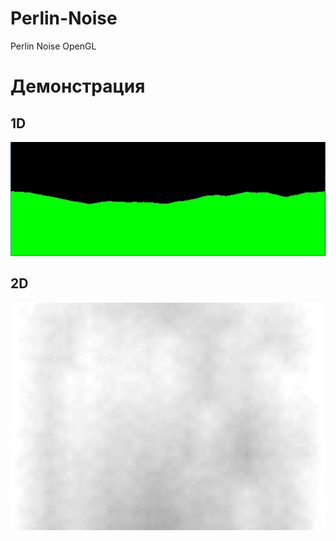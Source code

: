 # Perlin-Noise
Perlin Noise OpenGL

# Демонстрация
## 1D
![alt text](1d.PNG)

## 2D
![alt text](2d.PNG)
